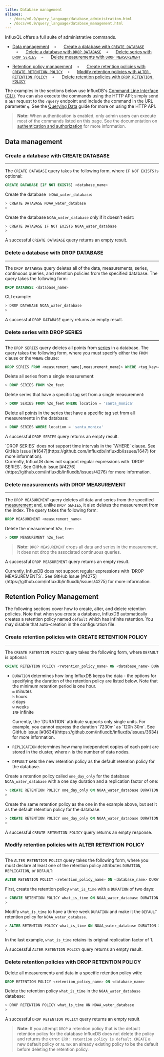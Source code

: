 ```yaml
---
title: Database management
aliases:
  - /docs/v0.9/query_language/database_administration.html
  - /docs/v0.9/query_language/database_management.html
---
```


InfluxQL offers a full suite of administrative commands.

* [Data management](../query_language/database_management.html#data-management)
&nbsp;&nbsp;&nbsp;◦&nbsp;&nbsp;&nbsp;&nbsp;&nbsp;&nbsp;[Create a database with `CREATE DATABASE`](../query_language/database_management.html#create-a-database-with-create-database)
&nbsp;&nbsp;&nbsp;◦&nbsp;&nbsp;&nbsp;&nbsp;&nbsp;&nbsp;[Delete a database with `DROP DATABASE`](../query_language/database_management.html#delete-a-database-with-drop-database)
&nbsp;&nbsp;&nbsp;◦&nbsp;&nbsp;&nbsp;&nbsp;&nbsp;&nbsp;[Delete series with `DROP SERIES`](../query_language/database_management.html#delete-series-with-drop-series)
&nbsp;&nbsp;&nbsp;◦&nbsp;&nbsp;&nbsp;&nbsp;&nbsp;&nbsp;[Delete measurements with `DROP MEASUREMENT`](../query_language/database_management.html#delete-measurements-with-drop-measurement)

* [Retention policy management](../query_language/database_management.html#retention-policy-management)
&nbsp;&nbsp;&nbsp;◦&nbsp;&nbsp;&nbsp;&nbsp;&nbsp;&nbsp;[Create retention policies with `CREATE RETENTION POLICY`](../query_language/database_management.html#create-retention-policies-with-create-retention-policy)
&nbsp;&nbsp;&nbsp;◦&nbsp;&nbsp;&nbsp;&nbsp;&nbsp;&nbsp;[Modify retention policies with `ALTER RETENTION POLICY`](../query_language/database_management.html#modify-retention-policies-with-alter-retention-policy)
&nbsp;&nbsp;&nbsp;◦&nbsp;&nbsp;&nbsp;&nbsp;&nbsp;&nbsp;[Delete retention policies with `DROP RETENTION POLICY`](../query_language/database_management.html#delete-retention-policies-with-drop-retention-policy)

The examples in the sections below use InfluxDB's [Command Line Interface (CLI)](../introduction/getting_started.html). You can also execute the commands using the HTTP API; simply  send a `GET` request to the `/query` endpoint and include the command in the URL parameter `q`. See the [Querying Data](../guides/querying_data.html) guide for more on using the HTTP API.

> **Note:** When authentication is enabled, only admin users can execute most of the commands listed on this page. See the documentation on [authentication and authorization](../administration/authentication_and_authorization.html) for more information.

## Data management

### Create a database with CREATE DATABASE
---
The `CREATE DATABASE` query takes the following form, where `IF NOT EXISTS` is optional:
```sql
CREATE DATABASE [IF NOT EXISTS] <database_name>
```

Create the database ` NOAA_water_database`:
```sh
> CREATE DATABASE NOAA_water_database
>
```

Create the database `NOAA_water_database` only if it doesn't exist:
```sh
> CREATE DATABASE IF NOT EXISTS NOAA_water_database
>
```

A successful `CREATE DATABASE` query returns an empty result.

### Delete a database with DROP DATABASE
---
The `DROP DATABASE` query deletes all of the data, measurements, series, continuous queries, and retention policies from the specified database. The query takes the following form:
```sql
DROP DATABASE <database_name>
```

CLI example:
```sh
> DROP DATABASE NOAA_water_database
>
```

A successful `DROP DATABASE` query returns an empty result.

### Delete series with DROP SERIES
---
The `DROP SERIES` query deletes all points from [series](../concepts/glossary.html#series) in a database. The query takes the following form, where you must specify either the `FROM` clause or the `WHERE` clause:
```sql
DROP SERIES FROM <measurement_name[,measurement_name]> WHERE <tag_key>='<tag_value>'
```

Delete all series from a single measurement:
```sql
> DROP SERIES FROM h2o_feet
```

Delete series that have a specific tag set from a single measurement:
```sql
> DROP SERIES FROM h2o_feet WHERE location = 'santa_monica'
```

Delete all points in the series that have a specific tag set from all measurements in the database:
```sql
> DROP SERIES WHERE location = 'santa_monica'
```

A successful `DROP SERIES` query returns an empty result.

<dt> `DROP SERIES` does not support time intervals in the `WHERE` clause. See GitHub Issue [#1647](https://github.com/influxdb/influxdb/issues/1647) for more information).  </dt>

<dt>Currently, InfluxDB does not support regular expressions with `DROP SERIES`. See GitHub Issue [#4276](https://github.com/influxdb/influxdb/issues/4276) for more information. </dt>

### Delete measurements with DROP MEASUREMENT
---
The `DROP MEASUREMENT` query deletes all data and series from the specified [measurement](../concepts/glossary.html#measurement) and, unlike `DROP SERIES`, it also deletes the measurement from the index. The query takes the following form:
```sql
DROP MEASUREMENT <measurement_name>
```

Delete the measurement `h2o_feet`:
```sql
> DROP MEASUREMENT h2o_feet
```

> **Note:** `DROP MEASUREMENT` drops all data and series in the measurement. It does not drop the associated continuous queries.

A successful `DROP MEASUREMENT` query returns an empty result.

<dt> Currently, InfluxDB does not support regular expressions with `DROP MEASUREMENTS`. See GitHub Issue [#4275](https://github.com/influxdb/influxdb/issues/4275) for more information. </dt>

## Retention Policy Management
The following sections cover how to create, alter, and delete retention policies. Note that when you create a database, InfluxDB automatically creates a retention policy named `default` which has infinite retention. You may disable that auto-creation in the configuration file.

### Create retention policies with CREATE RETENTION POLICY
---
The `CREATE RETENTION POLICY` query takes the following form, where `DEFAULT` is optional:
```sql
CREATE RETENTION POLICY <retention_policy_name> ON <database_name> DURATION <duration> REPLICATION <n> [DEFAULT]
```

* `DURATION` determines how long InfluxDB keeps the data - the options for specifying the duration of the retention policy are listed below. Note that the minimum retention period is one hour.  
`m` minutes  
`h` hours  
`d` days  
`w` weeks  
`INF` infinite

    <dt> Currently, the `DURATION` attribute supports only single units. For example, you cannot express the duration `7230m` as `120h 30m`. See GitHub Issue [#3634](https://github.com/influxdb/influxdb/issues/3634) for more information. </dt>

* `REPLICATION` determines how many independent copies of each point are stored in the cluster, where `n` is the number of data nodes.

* `DEFAULT` sets the new retention policy as the default retention policy for the database.

Create a retention policy called `one_day_only` for the database `NOAA_water_database` with a one day duration and a replication factor of one:
```sql
> CREATE RETENTION POLICY one_day_only ON NOAA_water_database DURATION 1d REPLICATION 1
>
```

Create the same retention policy as the one in the example above, but set it as the default retention policy for the database.  
```sql
> CREATE RETENTION POLICY one_day_only ON NOAA_water_database DURATION 1d REPLICATION 1 DEFAULT
>
```

A successful `CREATE RETENTION POLICY` query returns an empty response.

### Modify retention policies with ALTER RETENTION POLICY
---
The `ALTER RETENTION POLICY` query takes the following form, where you must declare at least one of the retention policy attributes `DURATION`, `REPLICATION`, or `DEFAULT`:
```sql
ALTER RETENTION POLICY <retention_policy_name> ON <database_name> DURATION <duration> REPLICATION <n> [DEFAULT]
```

First, create the retention policy `what_is_time` with a `DURATION` of two days:
```sql
> CREATE RETENTION POLICY what_is_time ON NOAA_water_database DURATION 2d REPLICATION 1
>
```

Modify `what_is_time` to have a three week `DURATION` and make it the `DEFAULT` retention policy for `NOAA_water_database`.
```sql
> ALTER RETENTION POLICY what_is_time ON NOAA_water_database DURATION 3w DEFAULT
>
```
In the last example, `what_is_time` retains its original replication factor of 1.

A successful `ALTER RETENTION POLICY` query returns an empty result.

### Delete retention policies with DROP RETENTION POLICY
Delete all measurements and data in a specific retention policy with:
```sql
DROP RETENTION POLICY <retention_policy_name> ON <database_name>
```

Delete the retention policy `what_is_time` in the `NOAA_water_database` database:  
```sh
> DROP RETENTION POLICY what_is_time ON NOAA_water_database
>
```

A successful `DROP RETENTION POLICY` query returns an empty result.

>**Note:** If you attempt `DROP` a retention policy that is the default retention policy for the database InfluxDB does not delete the policy and returns the error: `ERR: retention policy is default`. `CREATE` a new default policy or `ALTER` an already existing policy to be the default before deleting the retention policy.


